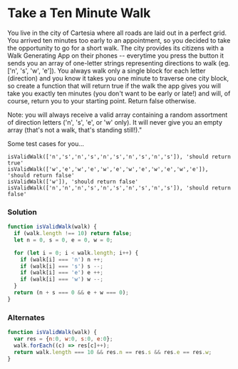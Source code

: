 # Take a Ten Minute Walk

You live in the city of Cartesia where all roads are laid out in a perfect grid. You arrived ten minutes too early to an appointment, so you decided to take the opportunity to go for a short walk. The city provides its citizens with a Walk Generating App on their phones -- everytime you press the button it sends you an array of one-letter strings representing directions to walk (eg. ['n', 's', 'w', 'e']). You always walk only a single block for each letter (direction) and you know it takes you one minute to traverse one city block, so create a function that will return true if the walk the app gives you will take you exactly ten minutes (you don't want to be early or late!) and will, of course, return you to your starting point. Return false otherwise.

Note: you will always receive a valid array containing a random assortment of direction letters ('n', 's', 'e', or 'w' only). It will never give you an empty array (that's not a walk, that's standing still!)."

Some test cases for you...

    isValidWalk(['n','s','n','s','n','s','n','s','n','s']), 'should return true'
    isValidWalk(['w','e','w','e','w','e','w','e','w','e','w','e']), 'should return false'
    isValidWalk(['w']), 'should return false'
    isValidWalk(['n','n','n','s','n','s','n','s','n','s']), 'should return false'

### Solution

```js
function isValidWalk(walk) {
  if (walk.length !== 10) return false;
  let n = 0, s = 0, e = 0, w = 0;

  for (let i = 0; i < walk.length; i++) {
    if (walk[i] === 'n') n ++;
    if (walk[i] === 's') s --;
    if (walk[i] === 'e') e ++;
    if (walk[i] === 'w') w --;
  }
  return (n + s === 0 && e + w === 0);
}
```

### Alternates

```js
function isValidWalk(walk) {
  var res = {n:0, w:0, s:0, e:0};
  walk.forEach((c) => res[c]++);
  return walk.length === 10 && res.n == res.s && res.e == res.w;
}
```